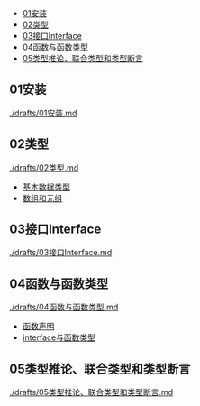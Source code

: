 
<!-- @import "[TOC]" {cmd="toc" depthFrom=2 depthTo=6 orderedList=false} -->

<!-- code_chunk_output -->

- [01安装](#01安装)
- [02类型](#02类型)
- [03接口Interface](#03接口interface)
- [04函数与函数类型](#04函数与函数类型)
- [05类型推论、联合类型和类型断言](#05类型推论-联合类型和类型断言)

<!-- /code_chunk_output -->

## 01安装
[./drafts/01安装.md](./drafts/01安装.md)

## 02类型
[./drafts/02类型.md](./drafts/02类型.md)

- [基本数据类型](./drafts/02类型.md#基本数据类型)
- [数组和元组](./drafts/02类型.md#数组和元组)

## 03接口Interface
[./drafts/03接口Interface.md](./drafts/03接口Interface.md)

## 04函数与函数类型
[./drafts/04函数与函数类型.md](./drafts/04函数与函数类型.md)

- [函数声明](./drafts/04函数与函数类型.md#函数声明)
- [interface与函数类型](./drafts/04函数与函数类型.md#interface与函数类型)

## 05类型推论、联合类型和类型断言
[./drafts/05类型推论、联合类型和类型断言.md](./drafts/05类型推论、联合类型和类型断言.md)